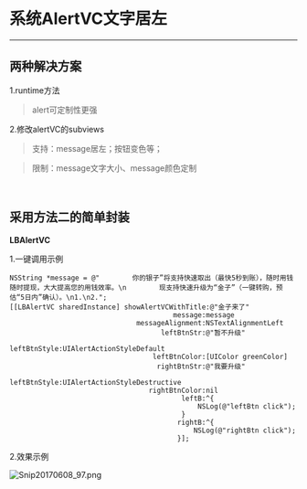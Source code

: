 # 系统AlertVC文字居左 #
---------

## 两种解决方案
1.runtime方法
>alert可定制性更强

2.修改alertVC的subviews 
>支持：message居左；按钮变色等；

>限制：message文字大小、message颜色定制

</br>


## 采用方法二的简单封装

<b>LBAlertVC</b> 

1.一键调用示例

 ```
 NSString *message = @"        你的银子”将支持快速取出（最快5秒到账），随时用钱随时提现，大大提高您的用钱效率。\n        现支持快速升级为“金子”（一键转购，预估“5日内”确认）。\n1.\n2.";
[[LBAlertVC sharedInstance] showAlertVCWithTitle:@"金子来了"
                                         message:message
                                messageAlignment:NSTextAlignmentLeft
                                      leftBtnStr:@"暂不升级"
                                    leftBtnStyle:UIAlertActionStyleDefault
                                    leftBtnColor:[UIColor greenColor]
                                     rightBtnStr:@"我要升级"
                                    leftBtnStyle:UIAlertActionStyleDestructive
                                   rightBtnColor:nil
                                           leftB:^{
                                               NSLog(@"leftBtn click");
                                           }
                                          rightB:^{
                                              NSLog(@"rightBtn click");
                                          }];
 ```

2.效果示例
 
![Snip20170608_97.png](https://ooo.0o0.ooo/2017/06/08/593973a8daa93.png)


